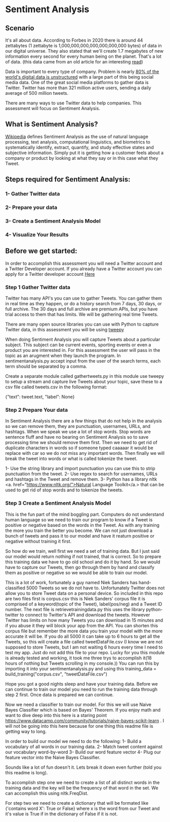 # Sentiment Analysis

## Scenario
It's all about data.  According to Forbes in 2020 there is around 44 zettabytes (1 zettabyte is 1,000,000,000,000,000,000,000 bytes) of data in our digital universe.  They also stated that we'll create 1.7 megabytes of new information every second for every human being on the planet.  That's a lot of data. (this data came from an old article for an interesting <a href="https://www.forbes.com/sites/bernardmarr/2015/09/30/big-data-20-mind-boggling-facts-everyone-must-read/#3b00d97717b1">read</a>)

Data is important to every type of company.  Problem is nearly <a href="https://learn.g2.com/structured-vs-unstructured-data">80% of the world's digital data is unstructured</a> with a large part of this being social media data.  One of the great social media platforms to gather data is Twitter.  Twitter has more than 321 million active users, sending a daily average of 500 million tweets.

There are many ways to use Twitter data to help companies.  This assessment will focus on Sentiment Analysis.

## What is Sentiment Analysis?
<a href="https://en.wikipedia.org/wiki/Sentiment_analysis">Wikipedia</a> defines Sentiment Analysis as the use of natural language processing, text analysis, computational linguistics, and biometrics to systematically identify, extract, quantify, and study effective states and subjective information.  Simply put it is getting how a customer feels about a company or product by looking at what they say or in this case what they Tweet.

## Steps required for Sentiment Analysis:
### 1- Gather Twitter data
### 2- Prepare your data
### 3- Create a Sentiment Analysis Model
### 4- Visualize Your Results

## Before we get started:
In order to accomplish this assessment you will need a Twitter account and a Twitter Developer account.  If you already have a Twitter account you can apply for a Twitter developer account <a href="https://developer.twitter.com/en">Here</a>

### Step 1 Gather Twitter data
Twitter has many API's you can use to gather Tweets.  You can gather them in real time as they happen, or do a history search from 7 days, 30 days, or full archive.  The 30 days and full archive are premium APIs, but you have trial access to them that has limits.  We will be gathering real time Tweets.

There are many open source libraries you can use with Python to capture Twitter data, in this assessment you will be using <a href="http://docs.tweepy.org/en/v3.8.0/getting_started.html">tweepy</a>

When doing Sentiment Analysis you will capture Tweets about a particular subject.  This subject can be current events, sporting events or even a product you are interested in.  For this assessment the user will pass in the topic as an arugment when they launch the program.  In sentimentanalysis.py accept input from the user of the search terms, each term should be separated by a comma.

Create a separate module called gathertweets.py in this module use tweepy to setup a stream and capture live Tweets about your topic, save these to a csv file called tweets.csv in the following format:

{"text": tweet.text, "label": None}

### Step 2 Prepare Your data
In Sentiment Analysis there are a few things that do not help in the analysis so we can remove them, they are punctuation, usernames, URLs, and hashtags.  When we speak we use a lot of stop words.  Stop words are sentence fluff and have no bearing on Sentiment Analysis so to save processing time we should remove them first.  Then we need to get rid of duplicate characters in words so if someone typed caaaaar it would be replace with car so we do not miss any important words.  Then finally we will break the tweet into words or what is called tokenize the tweet.

1- Use the string library and import punctuation you can use this to strip punctuation 
   from the tweet.
2- Use regex to search for usernames, URLs and hashtags in the Tweet and remove them.
3- Python has a library nltk <a. href="https://www.nltk.org/">Natural Language Toolkit</a.> that can be used to get rid of stop words and to tokenize the tweets.

### Step 3 Create a Sentiment Analysis Model
This is the fun part of the mind boggling part.  Computers do not understand human language so we need to train our program to know if a Tweet is positive or negative based on the words in the Tweet.  As with any training the more you train the better you become.  We can not just download a bunch of tweets and pass it to our model and have it reaturn positive or negative without training it first.

So how do we train, well first we need a set of training data.  But I just said our model would return nothing if not trained, that is correct.  So to prepare this training data we have to go old school and do it by hand.  So we would have to capture our Tweets, then go through them by hand and classify them as positive or negative so we would be able to train our model.

This is a lot of work, fortunately a guy named Niek Sanders has hand-classified 5000 Tweets so we do not have to.  Unfortunately Twitter does not allow you to store Tweet data on a personal device.  So included in this repo are two files first is corpus.csv this is Niek Sanders' corpus file it is comprised of a keyword(topic of the Tweet), label(pos/neg) and a Tweet ID number.  The next file is retrievetrainingdata.py this uses the library python-twitter to connect to Twitter's API and download the tweets.  However Twitter has limits on how many Tweets you can download in 15 minutes and if you abuse it they will block your app from the API.  You can shorten this corpus file but remember the more data you train your model with the more accurate it will be.  If you do all 5000 it can take up to 6 hours to get all the Tweets, so this will create a file called tweetDataFile.csv (I know we are not supposed to store Tweets, but I am not waiting 6 hours every time I need to test my app.  Just do not add this file to your repo. Lucky for you this module is already tested and working, it took me three trys to accomplish it(18 hours of nothing but Tweets scrolling in my console.))  You can run this by importing it into your sentimentanalysis.py and using this 
    training_data = build_training("corpus.csv", "tweetDataFile.csv")

Hope you got a good nights sleep and have your training data.  Before we can continue to train our model you need to run the training data through step 2 first.  Once data is prepared we can continue.

Now we need a classifier to train our model.  For this we will use Naive Bayes Classifier which is based on Bayes' Theorem.  If you enjoy math and want to dive deep into this here is a staring point https://www.datacamp.com/community/tutorials/naive-bayes-scikit-learn .
I will not be going into this here because for one thing this readme file is getting way to long.

In order to build our model we need to do the following:
1- Build a vocabulary of all words in our training data.
2- Match tweet content against our vocabulary word-by-word
3- Build our word feature vector
4- Plug our feature vector into the Naive Bayes Classifier.

Sounds like a lot of fun doesn't it.  Lets break it down even further (told you this readme is long).

To accomplish step one we need to create a list of all distinct words in the training data and the key will be the frequency of that word in the set.  We can accomplish this using nltk.FreqDist.

For step two we need to create a dictionary that will be formated like
    {'contains word X': True or False}
where x is the word from our Tweet and it's value is True if in the dictionary of False if it is not.
